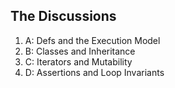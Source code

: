 ## The Discussions


1. A: Defs and the Execution Model
1. B: Classes and Inheritance
1. C: Iterators and Mutability
1. D: Assertions and Loop Invariants

